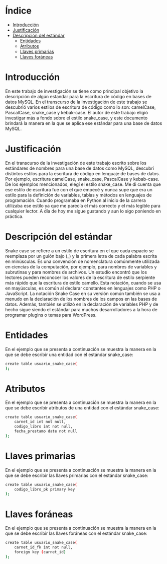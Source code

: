 <!--ts-->
# Índice
   * [Introducción](#introducción)
   * [Justificación](#justificación)
   * [Descripción del estándar](#descripción-del-estándar)
   	    * [Entidades](#entidades)
   	    * [Atributos](#atributos)
   	    * [Llaves primarias](#llaves-primarias)
   	    * [Llaves foráneas](#llaves-foráneas)
<!--te-->






# 
# Introducción

En este trabajo de investigación se tiene como principal objetivo la descripción de algún estandar para la escritura de código en bases de datos MySQL. En el transcurso de la investigación de este trabajo se descubrió varios estilos de escritura de código como lo son: camelCase, PascalCase, snake_case y kebak-case. El autor de este trabajo eligió investigar más a fondo sobre el estilo snake_case, y este documento brindará la manera en la que se aplica ese estándar para una base de datos MySQL.

# 
# Justificación

En el transcurso de la investigación de este trabajo escrito sobre los estándares de nombres para una base de datos como MySQL, descubrí distintos estilos para la escritura de código en lenguaje de bases de datos. Por ejemplo, escritura camelCase, snake_case, PascalCase y kebab-case. De los ejemplos mencionados, elegí el estilo snake_case. Me di cuenta que ese estilo de escritura fue con el que empecé y nunca supe que era un estilo para la definición de variables, tablas y métodos en lenguajes de programación. Cuando programaba en Python al inicio de la carrera utilizaba ese estilo ya que me parecía el más correcto y el más legible para cualquier lector. A día de hoy me sigue gustando y aun lo sigo poniendo en práctica.

# 
# Descripción del estándar

Snake case se refiere a un estilo de escritura en el que cada espacio se reemplaza por un guión bajo (_) y la primera letra de cada palabra escrita en minúsculas. Es una convención de nomenclatura comúnmente utilizada en ciencias de la computación, por ejemplo, para nombres de variables y subrutinas y para nombres de archivos. Un estudio encontró que los lectores pueden reconocer los valores de la escritura de estilo serpiente más rápido que la escritura de estilo camello. Esta notación, cuando se usa en mayúsculas, es común al declarar constantes en lenguajes como PHP o JavaScript. La notación Snake Case en su versión común también se usa a menudo en la declaración de los nombres de los campos en las bases de datos. Además, también se utilizó en la declaración de variables PHP y de hecho sigue siendo el estándar para muchos desarrolladores a la hora de programar plugins o temas para WordPress.

# 
# Entidades
En el ejemplo que se presenta a continuación se muestra la manera en la que se debe escribir una entidad con el estándar snake_case:

```bash
create table usuario_snake_case(
);
```
# 
# Atributos
En el ejemplo que se presenta a continuación se muestra la manera en la que se debe escribir atributos de una entidad con el estándar snake_case:

```bash
create table usuario_snake_case(
	carnet_id int not null,
	codigo_libro int not null,
	fecha_prestamo date not null
);
```


# 
# Llaves primarias
En el ejemplo que se presenta a continuación se muestra la manera en la que se debe escribir las llaves primarias con el estándar snake_case:

```bash
create table usuario_snake_case(
	codigo_libro_pk primary key
);
```

# 
# Llaves foráneas
En el ejemplo que se presenta a continuación se muestra la manera en la que se debe escribir las llaves foráneas con el estándar snake_case:


```bash
create table usuario_snake_case(
	carnet_id_fk int not null,
	foreign key (carnet_id)
);
```




